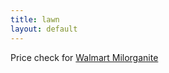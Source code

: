 ```yaml
---
title: lawn
layout: default
---
```



Price check for [Walmart Milorganite](http://bmseek.tk/index.php?itemID=16794889)
